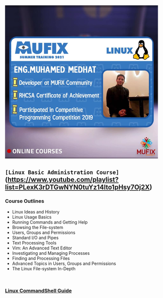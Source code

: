<div align="left" width="50">

<img src="https://github.com/iNightjar/Linux-Basic-Adminitration/blob/master/Poster/MUFIX%20Summer%20Training%202021.jpg?raw=true" href="https://github.com/iNightjar" alt="Course Poster"  width="550"/><br> 
  
## `[Linux Basic Administration Course]`(https://www.youtube.com/playlist?list=PLexK3rDTGwNYN0tuYz14lto1pHsy7Oj2X)
</div>

### Course Outlines
* Linux Ideas and History
* Linux Usage Basics
* Running Commands and Getting Help
* Browsing the File-system
* Users, Groups and Permissions
* Standard I/O and Pipes
* Text Processing Tools
* Vim: An Advanced Text Editor
* Investigating and Managing Processes
* Finding and Processing Files
* Advanced Topics in Users, Groups and Permissions
* The Linux File-system In-Depth

<br>

### [Linux CommandShell Guide](https://github.com/iNightjar/Linux-Basic-Adminitration/blob/master/Documentations/LinuxCommandShell.pdf?raw=true)